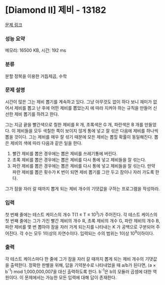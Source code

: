 # [Diamond II] 제비 - 13182 

[문제 링크](https://www.acmicpc.net/problem/13182) 

### 성능 요약

메모리: 16500 KB, 시간: 192 ms

### 분류

분할 정복을 이용한 거듭제곱, 수학

### 문제 설명

<p>시간이 많은 그는 제비 뽑기를 계속하고 있다. 그냥 아무것도 없이 하다 보니 재미가 없어서 제비를 뽑고 난 후에 어떤 제비를 뽑았는지 에 따라 지켜야 하는 규칙을 만들어 신선한 제비 뽑기를 하려고 한다.</p>

<p>그는 지금 끝을 빨간색으로 칠한 제비를 R 개, 초록색은 G 개, 파란색은 B 개를 만들었다. 이 제비들을 모두 색칠한 쪽이 보이지 않게 통에 넣고 잘 섞은 다음에 제비를 하나씩 뽑을 것이다. 그는 제비를 매우 잘 섞기 때문에 모든 제비는 뽑힐 확률이 동일해진다. 뽑은 제비의 색에 따라 다음과 같은 일을 한다.</p>

<ol>
	<li>빨간 제비를 뽑은 경우에는 뽑은 제비를 쓰레기통에 버린다.</li>
	<li>초록 제비를 뽑은 경우에는 뽑은 제비를 다시 통에 넣고 제비들을 잘 섞는다.</li>
	<li>파란 제비를 뽑은 경우에는 뽑은 제비를 다시 통에 넣고 제비들을 잘 섞는다. 만약 파란 제비를 뽑은 횟수가 K 번이 되면 제비 뽑기를 그만 두고 잠이나 자러 가도록 한다.</li>
</ol>

<p>그가 잠을 자러 갈 때까지 뽑게 되는 제비 개수의 기댓값을 구하는 프로그램을 작성하라.</p>

### 입력 

 <p>첫 번째 줄에는 테스트 케이스의 개수 T(1 ≤ T ≤ 10<sup>3</sup>)가 주어진다. 각 테스트 케이스의 첫 번째 줄에는 그가 가진 빨간 제비의 개수 R, 초록 제비의 개수 G, 파란 제비의 개수 B, 파란 제비를 몇 번 뽑아야 잠을 자러 가게 되는지를 나타내는 K 가 공백으로 구분되어 주어진다. 각 수는 모두 1이상의 자연수이다. 입력되는 수의 범위는 1이상 10<sup>9</sup>이하이다.</p>

### 출력 

 <p>각 테스트 케이스마다 한 줄에 그가 잠을 자러 갈 때까지 뽑게 되는 제비 개수의 기댓값을 출력한다. 정확한 판별을 위해, 답을 기약분수로 나타내었을 때 a/b가 된다면, (a × b<sup>-1</sup>) mod 1,000,000,007을 대신 출력하도록 한다. b<sup>-1</sup>은 b의 모듈러 곱셈에 대한 역원이다. 이 문제에서는 가능한 모든 입력에 대해 답이 존재한다.</p>

